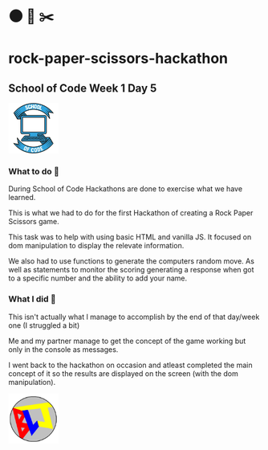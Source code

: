 # 🌑 📜 ✂️

# rock-paper-scissors-hackathon

## School of Code Week 1 Day 5

<img src = "./SOC-logo.png" width = "100px" height="100px" alt = "School of Code logo" />

### What to do 🤔

During School of Code Hackathons are done to exercise what we have learned.

This is what we had to do for the first Hackathon of creating a Rock Paper Scissors game.

This task was to help with using basic HTML and vanilla JS.
It focused on dom manipulation to display the relevate information.

We also had to use functions to generate the computers random move. As well as statements to monitor the scoring generating a response when got to a specific number and the ability to add your name.

### What I did 👷

This isn't actually what I manage to accomplish by the end of that day/week one (I struggled a bit)

Me and my partner manage to get the concept of the game working but only in the console as messages.

I went back to the hackathon on occasion and atleast completed the main concept of it so the results are displayed on the screen (with the dom manipulation).

<img src = "./blj5.PNG" width="100px" height="100px" alt = "B-L-J tag Becky Louise Jones" />
